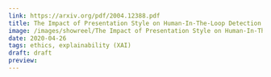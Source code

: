 ```yaml
---
link: https://arxiv.org/pdf/2004.12388.pdf
title: The Impact of Presentation Style on Human-In-The-Loop Detection of Algorithmic Bias
image: /images/showreel/The Impact of Presentation Style on Human-In-The-Loop Detection of Algorithmic Bias.jpg
date: 2020-04-26
tags: ethics, explainability (XAI)
draft: draft
preview:
---
```



